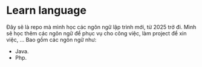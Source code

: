 # Learn language

Đây sẽ là repo mà mình học các ngôn ngữ lập trình mới, từ 2025 trở đi. Mình sẽ học thêm các ngôn ngữ để phục vụ cho công việc, làm project để xin việc, ... Bao gồm các ngôn ngữ như:

- Java.
- Php.